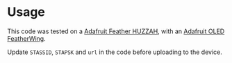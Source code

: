 # Usage

This code was tested on a [Adafruit Feather HUZZAH][1], with an
[Adafruit OLED FeatherWing][2].

Update `STASSID`, `STAPSK` and `url` in the code before uploading to the
device.

[1]: https://learn.adafruit.com/adafruit-feather-huzzah-esp8266/
[2]: https://learn.adafruit.com/adafruit-oled-featherwing/
